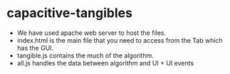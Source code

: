 # capacitive-tangibles

* We have used apache web server to host the files.
* index.html is the main file that you need to access from the Tab which has the GUI.
* tangible.js contains the much of the algorithm.
* all.js handles the data between algorithm and UI + UI events
